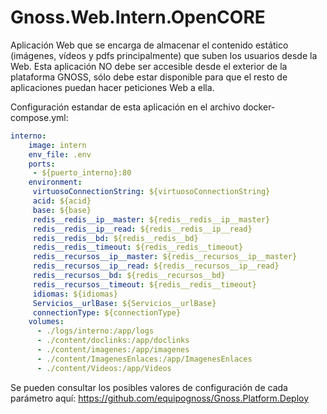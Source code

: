 # Gnoss.Web.Intern.OpenCORE

Aplicación Web que se encarga de almacenar el contenido estático (imágenes, vídeos y pdfs principalmente) que suben los usuarios desde la Web. Esta aplicación NO debe ser accesible desde el exterior de la plataforma GNOSS, sólo debe estar disponible para que el resto de aplicaciones puedan hacer peticiones Web a ella. 

Configuración estandar de esta aplicación en el archivo docker-compose.yml: 

```yml
interno:
    image: intern
    env_file: .env
    ports:
     - ${puerto_interno}:80
    environment:
     virtuosoConnectionString: ${virtuosoConnectionString}
     acid: ${acid}
     base: ${base}
     redis__redis__ip__master: ${redis__redis__ip__master}
     redis__redis__ip__read: ${redis__redis__ip__read}
     redis__redis__bd: ${redis__redis__bd}
     redis__redis__timeout: ${redis__redis__timeout}
     redis__recursos__ip__master: ${redis__recursos__ip__master}
     redis__recursos__ip__read: ${redis__recursos__ip__read}
     redis__recursos__bd: ${redis__recursos__bd}
     redis__recursos__timeout: ${redis__redis__timeout}
     idiomas: ${idiomas}
     Servicios__urlBase: ${Servicios__urlBase}
     connectionType: ${connectionType}
    volumes:
      - ./logs/interno:/app/logs
      - ./content/doclinks:/app/doclinks
      - ./content/imagenes:/app/imagenes
      - ./content/ImagenesEnlaces:/app/ImagenesEnlaces
      - ./content/Videos:/app/Videos
```

Se pueden consultar los posibles valores de configuración de cada parámetro aquí: https://github.com/equipognoss/Gnoss.Platform.Deploy
